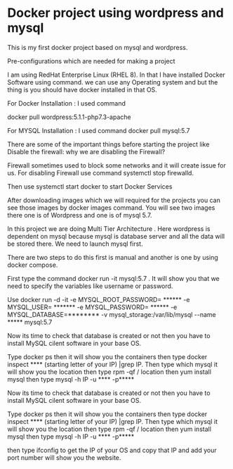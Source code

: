 # Docker project using wordpress and mysql

This is my first docker project based on mysql and wordpress. 

Pre-configurations which are needed for making a project

I am using RedHat Enterprise Linux (RHEL 8). In that I have installed Docker Software using command. we can use any Operating system and but the thing is you should have docker installed in that OS.

 For Docker Installation : I used command
 
 docker pull wordpress:5.1.1-php7.3-apache
 
For MYSQL Installation : I used command docker pull mysql:5.7

 There are some of the important things before starting the project like Disable the firewall:
why we are disabling the Firewall?

Firewall sometimes used to block some networks and it will create issue for us. For disabling Firewall use command systemctl stop firewalld.

Then use systemctl start docker to start Docker Services

After downloading images which we will required for the projects you can see those images by docker images command. You will see two images there one is of Wordpress and one is of mysql 5.7.

In this project we are doing Multi Tier Architecture . Here wordpress is dependent on mysql because mysql is database server and all the data will be stored there. We need to launch mysql first. 

There are two steps to do this first is manual and another is one by using docker compose.

First type the command docker run -it mysql:5.7 . It will show you that we need to specify the variables like username or password.

 Use docker run -d -it -e MYSQL_ROOT_PASSWORD= ****** -e MYSQL_USER= ******* -e MYSQL_PASSWORD= ****** -e MYSQL_DATABASE=******** -v mysql_storage:/var/lib/mysql --name ***** mysql:5.7
 
Now its time to check that database is created or not then you have to install MySQL cilent software in your base OS. 

Type docker ps then it will show you the containers then type docker inspect **** (starting letter of your IP) |grep IP. Then type which mysql it will show you the location then type rpm -qf / location then yum install mysql then type mysql -h IP -u **** -p*****

Now its time to check that database is created or not then you have to install MySQL cilent software in your base OS. 

Type docker ps then it will show you the containers then type docker inspect **** (starting letter of your IP) |grep IP. Then type which mysql it will show you the location then type rpm -qf / location then yum install mysql then type mysql -h IP -u **** -p*****

then type ifconfig to get the IP of your OS and copy that IP and add your port number will show you the website.



